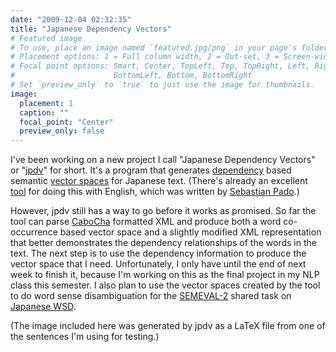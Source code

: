 ```yaml
---
date: "2009-12-04 02:32:35"
title: "Japanese Dependency Vectors"
# Featured image
# To use, place an image named `featured.jpg/png` in your page's folder.
# Placement options: 1 = Full column width, 2 = Out-set, 3 = Screen-width
# Focal point options: Smart, Center, TopLeft, Top, TopRight, Left, Right,
#                      BottomLeft, Bottom, BottomRight
# Set `preview_only` to `true` to just use the image for thumbnails.
image:
  placement: 1
  caption: ""
  focal_point: "Center"
  preview_only: false
---
```

I've been working on a new project I call "Japanese Dependency Vectors" or "[jpdv](http://github.com/vaelen/jpdv)" for short.
It's a program that generates [dependency](http://en.wikipedia.org/wiki/Dependency_grammar) based semantic [vector spaces](http://en.wikipedia.org/wiki/Vector_space_model) for Japanese text.
(There's already an excellent [tool](http://www.nlpado.de/~sebastian/dv.html) for doing this with English, which was written by [Sebastian Pado](http://www.nlpado.de/~sebastian/software.html).)

However, jpdv still has a way to go before it works as promised.
So far the tool can parse [CaboCha](http://chasen.org/~taku/software/cabocha/) formatted XML and produce both a word co-occurrence based vector space and a slightly modified XML representation that better demonstrates the dependency relationships of the words in the text.
The next step is to use the dependency information to produce the vector space that I need.
Unfortunately, I only have until the end of next week to finish it, because I'm working on this as the final project in my NLP class this semester.
I also plan to use the vector spaces created by the tool to do word sense disambiguation for the [SEMEVAL-2](http://semeval2.fbk.eu/) shared task on [Japanese WSD](http://semeval2.fbk.eu/).

(The image included here was generated by jpdv as a LaTeX file from one of the sentences I'm using for testing.)
